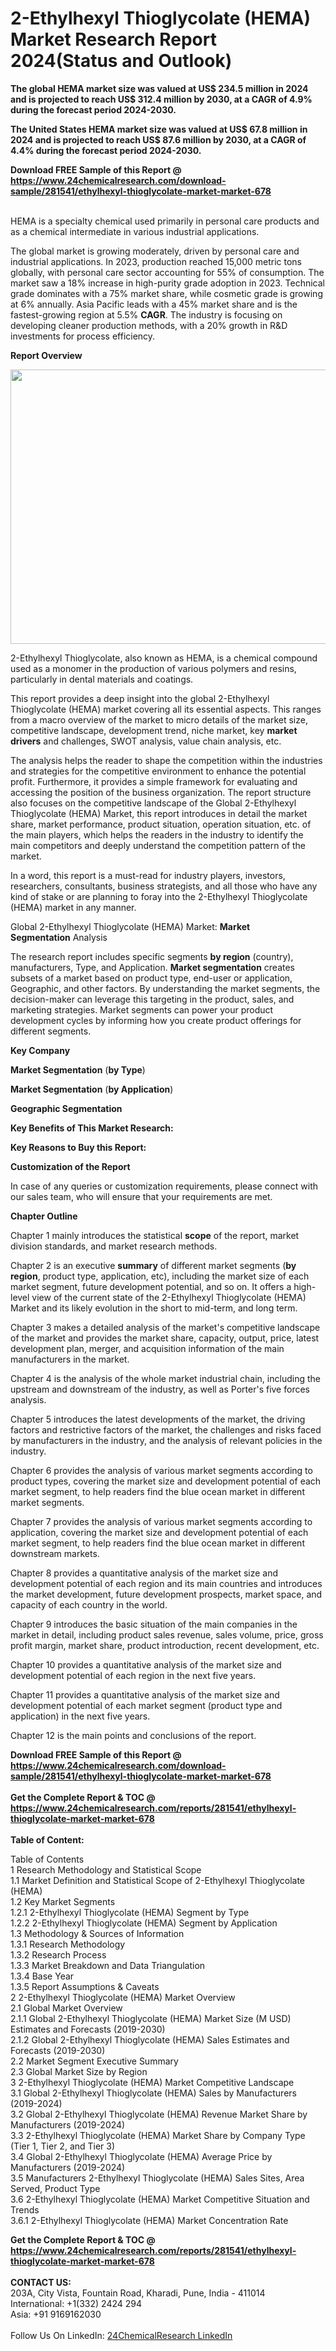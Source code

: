 <h1>2-Ethylhexyl Thioglycolate (HEMA) Market Research Report 2024(Status and Outlook)</h1><p><strong>The global HEMA market size was valued at US$ 234.5 million in 2024 and is projected to reach US$ 312.4 million by 2030, at a CAGR of 4.9% during the forecast period 2024-2030.</strong></p><p>
</p><p><strong>The United States HEMA market size was valued at US$ 67.8 million in 2024 and is projected to reach US$ 87.6 million by 2030, at a CAGR of 4.4% during the forecast period 2024-2030.</strong></p><div><b>Download FREE Sample of this Report @ 
            <a href="https://www.24chemicalresearch.com/download-sample/281541/ethylhexyl-thioglycolate-market-market-678">
            https://www.24chemicalresearch.com/download-sample/281541/ethylhexyl-thioglycolate-market-market-678</a></b></div><br><p>
</p><p>HEMA is a specialty chemical used primarily in personal care products and as a chemical intermediate in various industrial applications.</p><p>
</p><p>The global market is growing moderately, driven by personal care and industrial applications. In 2023, production reached 15,000 metric tons globally, with personal care sector accounting for 55% of consumption. The market saw a 18% increase in high-purity grade adoption in 2023. Technical grade dominates with a 75% market share, while cosmetic grade is growing at 6% annually. Asia Pacific leads with a 45% market share and is the fastest-growing region at 5.5% <strong>CAGR</strong>. The industry is focusing on developing cleaner production methods, with a 20% growth in R&amp;D investments for process efficiency.</p><p>
</p><p><strong>Report Overview</strong></p><p>
</p><p><strong><img alt="" src="https://24chemicalresearch.com/assets/report-images/2-EthylhexylThioglycolate.png" style="height:439px; width:731px"></strong></p><p>
</p><p></p><p>
</p><p>2-Ethylhexyl Thioglycolate, also known as HEMA, is a chemical compound used as a monomer in the production of various polymers and resins, particularly in dental materials and coatings.</p><p>
</p><p>This report provides a deep insight into the global 2-Ethylhexyl Thioglycolate (HEMA) market covering all its essential aspects. This ranges from a macro overview of the market to micro details of the market size, competitive landscape, development trend, niche market, key <strong>market drivers</strong> and challenges, SWOT analysis, value chain analysis, etc.</p><p>
</p><p>The analysis helps the reader to shape the competition within the industries and strategies for the competitive environment to enhance the potential profit. Furthermore, it provides a simple framework for evaluating and accessing the position of the business organization. The report structure also focuses on the competitive landscape of the Global 2-Ethylhexyl Thioglycolate (HEMA) Market, this report introduces in detail the market share, market performance, product situation, operation situation, etc. of the main players, which helps the readers in the industry to identify the main competitors and deeply understand the competition pattern of the market.</p><p>
</p><p>In a word, this report is a must-read for industry players, investors, researchers, consultants, business strategists, and all those who have any kind of stake or are planning to foray into the 2-Ethylhexyl Thioglycolate (HEMA) market in any manner.</p><p>
</p><p>Global 2-Ethylhexyl Thioglycolate (HEMA) Market: <strong>Market Segmentation</strong> Analysis</p><p>
</p><p>The research report includes specific segments <strong>by region</strong> (country), manufacturers, Type, and Application. <strong>Market segmentation</strong> creates subsets of a market based on product type, end-user or application, Geographic, and other factors. By understanding the market segments, the decision-maker can leverage this targeting in the product, sales, and marketing strategies. Market segments can power your product development cycles by informing how you create product offerings for different segments.</p><p>
<strong>Key Company</strong></p><p>
</p><p>
<strong>Market Segmentation</strong> (<strong>by Type</strong>)</p><p>
</p><p>
<strong>Market Segmentation</strong> (<strong>by Application</strong>)</p><p>
</p><p>
<strong>Geographic Segmentation</strong></p><p>
</p><p>
<strong>Key Benefits of This Market Research:</strong></p><p>
</p><p>
<strong>Key Reasons to Buy this Report:</strong></p><p>
</p><p>
</p><p><strong>Customization of the Report</strong></p><p>
</p><p>In case of any queries or customization requirements, please connect with our sales team, who will ensure that your requirements are met.</p><p>
</p><p><strong>Chapter Outline</strong></p><p>
</p><p>Chapter 1 mainly introduces the statistical <strong>scope</strong> of the report, market division standards, and market research methods.</p><p>
</p><p>Chapter 2 is an executive <strong>summary</strong> of different market segments (<strong>by region</strong>, product type, application, etc), including the market size of each market segment, future development potential, and so on. It offers a high-level view of the current state of the 2-Ethylhexyl Thioglycolate (HEMA) Market and its likely evolution in the short to mid-term, and long term.</p><p>
</p><p>Chapter 3 makes a detailed analysis of the market's competitive landscape of the market and provides the market share, capacity, output, price, latest development plan, merger, and acquisition information of the main manufacturers in the market.</p><p>
</p><p>Chapter 4 is the analysis of the whole market industrial chain, including the upstream and downstream of the industry, as well as Porter's five forces analysis.</p><p>
</p><p>Chapter 5 introduces the latest developments of the market, the driving factors and restrictive factors of the market, the challenges and risks faced by manufacturers in the industry, and the analysis of relevant policies in the industry.</p><p>
</p><p>Chapter 6 provides the analysis of various market segments according to product types, covering the market size and development potential of each market segment, to help readers find the blue ocean market in different market segments.</p><p>
</p><p>Chapter 7 provides the analysis of various market segments according to application, covering the market size and development potential of each market segment, to help readers find the blue ocean market in different downstream markets.</p><p>
</p><p>Chapter 8 provides a quantitative analysis of the market size and development potential of each region and its main countries and introduces the market development, future development prospects, market space, and capacity of each country in the world.</p><p>
</p><p>Chapter 9 introduces the basic situation of the main companies in the market in detail, including product sales revenue, sales volume, price, gross profit margin, market share, product introduction, recent development, etc.</p><p>
</p><p>Chapter 10 provides a quantitative analysis of the market size and development potential of each region in the next five years.</p><p>
</p><p>Chapter 11 provides a quantitative analysis of the market size and development potential of each market segment (product type and application) in the next five years.</p><p>
</p><p>Chapter 12 is the main points and conclusions of the report.</p><div><b>Download FREE Sample of this Report @ 
            <a href="https://www.24chemicalresearch.com/download-sample/281541/ethylhexyl-thioglycolate-market-market-678">
            https://www.24chemicalresearch.com/download-sample/281541/ethylhexyl-thioglycolate-market-market-678</a></b></div><br><div><b>Get the Complete Report & TOC @ 
            <a href="https://www.24chemicalresearch.com/reports/281541/ethylhexyl-thioglycolate-market-market-678">
            https://www.24chemicalresearch.com/reports/281541/ethylhexyl-thioglycolate-market-market-678</a></b></div><br>
            <b>Table of Content:</b><p>Table of Contents<br />
 1 Research Methodology and Statistical Scope<br />
 1.1 Market Definition and Statistical Scope of 2-Ethylhexyl Thioglycolate (HEMA)<br />
 1.2 Key Market Segments<br />
 1.2.1 2-Ethylhexyl Thioglycolate (HEMA) Segment by Type<br />
 1.2.2 2-Ethylhexyl Thioglycolate (HEMA) Segment by Application<br />
 1.3 Methodology & Sources of Information<br />
 1.3.1 Research Methodology<br />
 1.3.2 Research Process<br />
 1.3.3 Market Breakdown and Data Triangulation<br />
 1.3.4 Base Year<br />
 1.3.5 Report Assumptions & Caveats<br />
 2 2-Ethylhexyl Thioglycolate (HEMA) Market Overview<br />
 2.1 Global Market Overview<br />
 2.1.1 Global 2-Ethylhexyl Thioglycolate (HEMA) Market Size (M USD) Estimates and Forecasts (2019-2030)<br />
 2.1.2 Global 2-Ethylhexyl Thioglycolate (HEMA) Sales Estimates and Forecasts (2019-2030)<br />
 2.2 Market Segment Executive Summary<br />
 2.3 Global Market Size by Region<br />
 3 2-Ethylhexyl Thioglycolate (HEMA) Market Competitive Landscape<br />
 3.1 Global 2-Ethylhexyl Thioglycolate (HEMA) Sales by Manufacturers (2019-2024)<br />
 3.2 Global 2-Ethylhexyl Thioglycolate (HEMA) Revenue Market Share by Manufacturers (2019-2024)<br />
 3.3 2-Ethylhexyl Thioglycolate (HEMA) Market Share by Company Type (Tier 1, Tier 2, and Tier 3)<br />
 3.4 Global 2-Ethylhexyl Thioglycolate (HEMA) Average Price by Manufacturers (2019-2024)<br />
 3.5 Manufacturers 2-Ethylhexyl Thioglycolate (HEMA) Sales Sites, Area Served, Product Type<br />
 3.6 2-Ethylhexyl Thioglycolate (HEMA) Market Competitive Situation and Trends<br />
 3.6.1 2-Ethylhexyl Thioglycolate (HEMA) Market Concentration Rate<br />
</p><div><b>Get the Complete Report & TOC @ 
            <a href="https://www.24chemicalresearch.com/reports/281541/ethylhexyl-thioglycolate-market-market-678">
            https://www.24chemicalresearch.com/reports/281541/ethylhexyl-thioglycolate-market-market-678</a></b></div><br><b>CONTACT US:</b><br>
            203A, City Vista, Fountain Road, Kharadi, Pune, India - 411014<br>
            International: +1(332) 2424 294<br>
            Asia: +91 9169162030 <br><br>
            Follow Us On LinkedIn: <a href="https://www.linkedin.com/company/24chemicalresearch/">24ChemicalResearch LinkedIn</a>